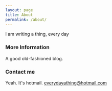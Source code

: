 ```yaml
---
layout: page
title: About
permalink: /about/
---
```


I am writing a thing, every day

### More Information

A good old-fashioned blog.

### Contact me

Yeah. It's hotmail. 
[everydayathing@hotmail.com](mailto:everydayathing@hotmail.com)
